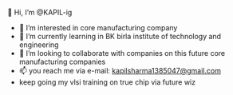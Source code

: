  👋 Hi, I’m @KAPIL-ig
- 👀 I’m interested in core manufacturing company 
- 🌱 I’m currently learning in BK birla institute of technology and engineering 
- 💞️ I’m looking to collaborate with companies on this future core manufacturing companies 
- 📫 you reach me via e-mail: kapilsharma1385047@gmail.com
- keep going my vlsi training on true chip via future wiz 

<!---
KAPIL-ig/KAPIL-ig is a ✨ special ✨ repository because its `README.md` (this file) appears on your GitHub profile.
You can click the Preview link to take a look at your changes.
--->
